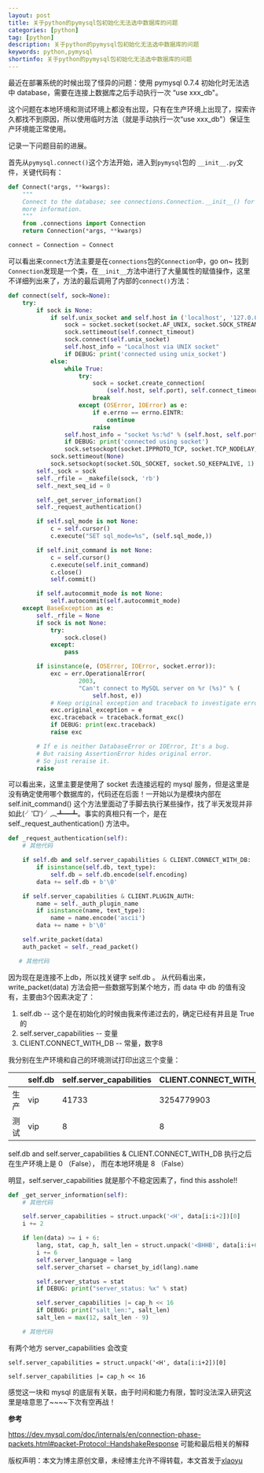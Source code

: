 ```yaml
---
layout: post
title: 关于python的pymysql包初始化无法选中数据库的问题
categories: [python]
tag: [python]
description: 关于python的pymysql包初始化无法选中数据库的问题
keywords: python,pymysql
shortinfo: 关于python的pymysql包初始化无法选中数据库的问题
---
```


最近在部署系统的时候出现了怪异的问题：使用 pymysql 0.7.4 初始化时无法选中 database，需要在连接上数据库之后手动执行一次 “use xxx_db"。

这个问题在本地环境和测试环境上都没有出现，只有在生产环境上出现了，探索许久都找不到原因，所以使用临时方法（就是手动执行一次“use xxx_db"）保证生产环境能正常使用。

记录一下问题目前的进展。

首先从`pymysql.connect()`这个方法开始，进入到`pymysql`包的 `__init__.py`文件，关键代码有：

``` python
def Connect(*args, **kwargs):
    """
    Connect to the database; see connections.Connection.__init__() for
    more information.
    """
    from .connections import Connection
    return Connection(*args, **kwargs)

connect = Connection = Connect
```

可以看出来`connect`方法主要是在`connections`包的`Connection`中，go on~  找到`Connection`发现是一个类，在`__init__`方法中进行了大量属性的赋值操作，这里不详细列出来了，方法的最后调用了内部的`connect()`方法：

``` python
def connect(self, sock=None):
    try:
        if sock is None:
            if self.unix_socket and self.host in ('localhost', '127.0.0.1'):
                sock = socket.socket(socket.AF_UNIX, socket.SOCK_STREAM)
                sock.settimeout(self.connect_timeout)
                sock.connect(self.unix_socket)
                self.host_info = "Localhost via UNIX socket"
                if DEBUG: print('connected using unix_socket')
            else:
                while True:
                    try:
                        sock = socket.create_connection(
                            (self.host, self.port), self.connect_timeout)
                        break
                    except (OSError, IOError) as e:
                        if e.errno == errno.EINTR:
                            continue
                        raise
                self.host_info = "socket %s:%d" % (self.host, self.port)
                if DEBUG: print('connected using socket')
                sock.setsockopt(socket.IPPROTO_TCP, socket.TCP_NODELAY, 1)
            sock.settimeout(None)
            sock.setsockopt(socket.SOL_SOCKET, socket.SO_KEEPALIVE, 1)
        self._sock = sock
        self._rfile = _makefile(sock, 'rb')
        self._next_seq_id = 0

        self._get_server_information()
        self._request_authentication()

        if self.sql_mode is not None:
            c = self.cursor()
            c.execute("SET sql_mode=%s", (self.sql_mode,))

        if self.init_command is not None:
            c = self.cursor()
            c.execute(self.init_command)
            c.close()
            self.commit()

        if self.autocommit_mode is not None:
            self.autocommit(self.autocommit_mode)
    except BaseException as e:
        self._rfile = None
        if sock is not None:
            try:
                sock.close()
            except:
                pass

        if isinstance(e, (OSError, IOError, socket.error)):
            exc = err.OperationalError(
                    2003,
                    "Can't connect to MySQL server on %r (%s)" % (
                        self.host, e))
            # Keep original exception and traceback to investigate error.
            exc.original_exception = e
            exc.traceback = traceback.format_exc()
            if DEBUG: print(exc.traceback)
            raise exc

        # If e is neither DatabaseError or IOError, It's a bug.
        # But raising AssertionError hides original error.
        # So just reraise it.
        raise
```

可以看出来，这里主要是使用了 socket 去连接远程的 mysql 服务，但是这里是没有确定使用哪个数据库的，代码还在后面！一开始以为是模块内部在
self.init_command() 这个方法里面动了手脚去执行某些操作，找了半天发现并非如此(╯‵□′)╯︵┻━┻。事实的真相只有一个，是在
self._request_authentication() 方法中。

``` python
def _request_authentication(self):
    # 其他代码

    if self.db and self.server_capabilities & CLIENT.CONNECT_WITH_DB:
        if isinstance(self.db, text_type):
            self.db = self.db.encode(self.encoding)
        data += self.db + b'\0'

    if self.server_capabilities & CLIENT.PLUGIN_AUTH:
        name = self._auth_plugin_name
        if isinstance(name, text_type):
            name = name.encode('ascii')
        data += name + b'\0'

    self.write_packet(data)
    auth_packet = self._read_packet()

   # 其他代码
```

因为现在是连接不上db，所以找关键字 self.db 。 从代码看出来，write_packet(data) 方法会把一些数据写到某个地方，而 data 中 db 的值有没有，主要由3个因素决定了：

1. self.db -- 这个是在初始化的时候由我来传递过去的，确定已经有并且是 True 的
2. self.server_capabilities -- 变量
3. CLIENT.CONNECT_WITH_DB -- 常量，数字8

我分别在生产环境和自己的环境测试打印出这三个变量：

|      | self.db | self.server_capabilities  | CLIENT.CONNECT_WITH_DB  |
|------|---|---|---|
| 生产 |  vip |  41733      | 3254779903  |
| 测试 |  vip  |  8 | 8  |

self.db and self.server_capabilities & CLIENT.CONNECT_WITH_DB 执行之后在生产环境上是 0 （False），  而在本地环境是 8 （False）

明显，self.server_capabilities 就是那个不稳定因素了，find this asshole!!

``` python
def _get_server_information(self):
    # 其他代码

    self.server_capabilities = struct.unpack('<H', data[i:i+2])[0]
    i += 2

    if len(data) >= i + 6:
        lang, stat, cap_h, salt_len = struct.unpack('<BHHB', data[i:i+6])
        i += 6
        self.server_language = lang
        self.server_charset = charset_by_id(lang).name

        self.server_status = stat
        if DEBUG: print("server_status: %x" % stat)

        self.server_capabilities |= cap_h << 16
        if DEBUG: print("salt_len:", salt_len)
        salt_len = max(12, salt_len - 9)

    # 其他代码
```

有两个地方 server_capabilities 会改变

`self.server_capabilities = struct.unpack('<H', data[i:i+2])[0]`

`self.server_capabilities |= cap_h << 16`

感觉这一块和 mysql 的底层有关联，由于时间和能力有限，暂时没法深入研究这里是啥意思了~~~~下次有空再战！



**参考**

<a href="https://dev.mysql.com/doc/internals/en/connection-phase-packets.html#packet-Protocol::HandshakeResponse">https://dev.mysql.com/doc/internals/en/connection-phase-packets.html#packet-Protocol::HandshakeResponse</a> 可能和最后相关的解释

版权声明：本文为博主原创文章，未经博主允许不得转载，本文首发于[xlaoyu](www.xlaoyu.info)